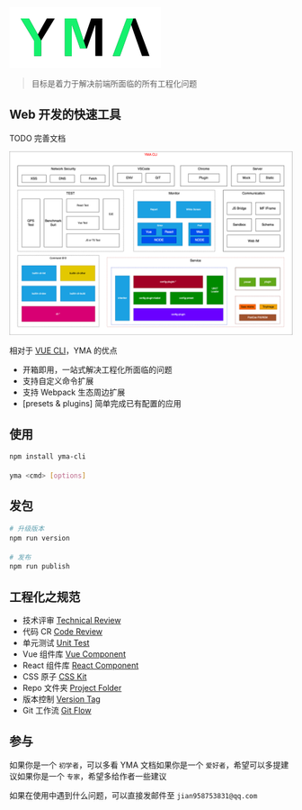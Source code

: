 ![logo](./logo.svg)

> 目标是着力于解决前端所面临的所有工程化问题

## Web 开发的快速工具

TODO 完善文档

![image](./doc/all.dio.png)

相对于 [VUE CLI](https://cli.vuejs.org/zh/)，YMA 的优点

-   开箱即用，一站式解决工程化所面临的问题
-   支持自定义命令扩展
-   支持 Webpack 生态周边扩展
-   [presets & plugins] 简单完成已有配置的应用

## 使用

```sh
npm install yma-cli

yma <cmd> [options]
```

## 发包

```sh
# 升级版本
npm run version

# 发布
npm run publish
```

## 工程化之规范

-   技术评审 [Technical Review](./doc/technical-review.md)
-   代码 CR [Code Review](./doc/code-review.md)
-   单元测试 [Unit Test](./doc/unit-test.md)
-   Vue 组件库 [Vue Component](./doc/vue-component.md)
-   React 组件库 [React Component](./doc/react-component.md)
-   CSS 原子 [CSS Kit](./doc/css-kit.md)
-   Repo 文件夹 [Project Folder](./doc/project-folder.md)
-   版本控制 [Version Tag](./doc/version-tag.md)
-   Git 工作流 [Git Flow](./doc/git-flow.md)

## 参与

如果你是一个 `初学者`，可以多看 YMA 文档如果你是一个 `爱好者`，希望可以多提建议如果你是一个 `专家`，希望多给作者一些建议

如果在使用中遇到什么问题，可以直接发邮件至 `jian958753831@qq.com`
